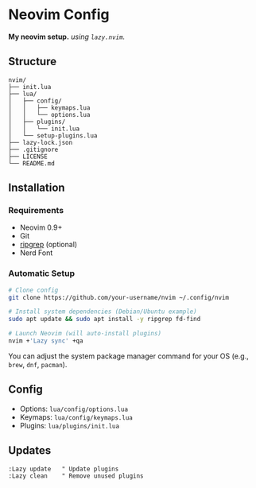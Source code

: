 # Neovim Config

**My neovim setup.**
*using `lazy.nvim`.*

## Structure

```
nvim/
├── init.lua
├── lua/
│   ├── config/
│   │   ├── keymaps.lua
│   │   └── options.lua
│   ├── plugins/
│   │   └── init.lua
│   └── setup-plugins.lua
├── lazy-lock.json
├── .gitignore
├── LICENSE
└── README.md
```

## Installation

### Requirements

* Neovim 0.9+
* Git
* [ripgrep](https://github.com/BurntSushi/ripgrep) (optional)
* Nerd Font

### Automatic Setup

```bash
# Clone config
git clone https://github.com/your-username/nvim ~/.config/nvim

# Install system dependencies (Debian/Ubuntu example)
sudo apt update && sudo apt install -y ripgrep fd-find

# Launch Neovim (will auto-install plugins)
nvim +'Lazy sync' +qa
```

You can adjust the system package manager command for your OS (e.g., `brew`, `dnf`, `pacman`).

## Config

* Options: `lua/config/options.lua`
* Keymaps: `lua/config/keymaps.lua`
* Plugins: `lua/plugins/init.lua`

## Updates

```vim
:Lazy update   " Update plugins
:Lazy clean    " Remove unused plugins
```
